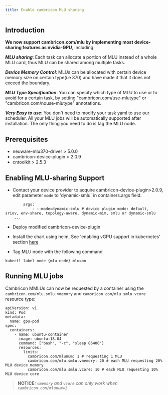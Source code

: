 ```yaml
---
title: Enable cambricon MLU sharing
---
```


## Introduction

**We now support cambricon.com/mlu by implementing most device-sharing features as nvidia-GPU**, including:

***MLU sharing***: Each task can allocate a portion of MLU instead of a whole MLU card, thus MLU can be shared among multiple tasks.

***Device Memory Control***: MLUs can be allocated with certain device memory size on certain type(i.e 370) and have made it that it does not exceed the boundary.

***MLU Type Specification***: You can specify which type of MLU to use or to avoid for a certain task, by setting "cambricon.com/use-mlutype" or "cambricon.com/nouse-mlutype" annotations. 

***Very Easy to use***: You don't need to modify your task yaml to use our scheduler. All your MLU jobs will be automatically supported after installation. The only thing you need to do is tag the MLU node.

## Prerequisites

* neuware-mlu370-driver > 5.0.0
* cambricon-device-plugin > 2.0.9
* cntoolkit > 2.5.3

## Enabling MLU-sharing Support

* Contact your device provider to acquire cambricon-device-plugin>2.0.9, edit parameter `mode` to 'dynamic-smlu` in containers.args field.

```
        args:
            - --mode=dynamic-smlu # device plugin mode: default, sriov, env-share, topology-aware, dynamic-mim, smlu or dynamic-smlu
	...
```

* Deploy modified cambricon-device-plugin

* Install the chart using helm, See 'enabling vGPU support in kubernetes' section [here](https://github.com/Project-HAMi/HAMi#enabling-vgpu-support-in-kubernetes)

* Tag MLU node with the following command
```
kubectl label node {mlu-node} mlu=on
```

## Running MLU jobs

Cambricon MMLUs can now be requested by a container
using the `cambricon.com/mlu.smlu.vmemory` and `cambricon.com/mlu.smlu.vcore` resource type:

```
apiVersion: v1
kind: Pod
metadata:
  name: gpu-pod
spec:
  containers:
    - name: ubuntu-container
      image: ubuntu:18.04
      command: ["bash", "-c", "sleep 86400"]
      resources:
        limits:
          cambricon.com/mlunum: 1 # requesting 1 MLU
          cambricon.com/mlu.smlu.vmemory: 20 # each MLU requesting 20% MLU device memory
          cambricon.com/mlu.smlu.vcore: 10 # each MLU requesting 10% MLU device core
```

> **NOTICE:** *`vmemory` and `vcore` can only work when `cambricon.com/mlunum=1`* 